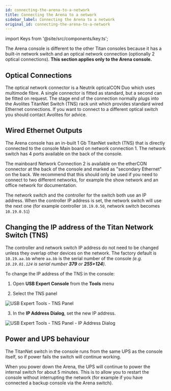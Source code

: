 ```yaml
---
id: connecting-the-arena-to-a-network
title: Connecting the Arena to a network
sidebar_label: Connecting the Arena to a network
original_id: connecting-the-arena-to-a-network
---
```


import Keys from '@site/src/components/key.ts';

The Arena console is different to the other Titan consoles because it
has a built-in network switch and an optical network connection
(optionally 2 optical connections). **This section applies only to the
Arena console.**

Optical Connections
-------------------

The optical network connector is a Neutrik opticalCON Duo which uses
multimode fibre. A single connector is fitted as standard, but a second
can be fitted on request. The stage end of the connection normally plugs
into the Avolites TitanNet Switch (TNS) rack unit which provides
standard wired Ethernet connections. If you want to connect to a
different optical switch you should contact Avolites for advice.

Wired Ethernet Outputs
----------------------

The Arena console has an in-built 1 Gb TitanNet switch (TNS) that is
directly connected to the console Main board on network connection 1.
The network switch has 4 ports available on the back of the console.

The mainboard Network Connection 2 is available on the etherCON
connector at the back of the console and marked as "secondary Ethernet"
on the back. We recommend that this should only be used if you need to
connect to two different networks, for example the show network and an
office network for documentation.

The network switch and the controller for the switch both use an IP
address. When the controller IP address is set, the network switch will
use the next one (for example controller `10.19.0.50`, network switch
becomes `10.19.0.51`)

Changing the IP address of the Titan Network Switch (TNS)
---------------------------------------------------

The controller and network switch IP address do not need to be changed
unless they overlap other devices on the network. The factory default is
`10.19.aa.bb` where `aa.bb` is the serial number of the console *(e.g. `10.19.01.124` is
serial number <strong>379</strong> or <strong>255+124</strong>)*.

To change the IP address of the TNS in the console:

1. Open <strong>USB Expert Console</strong> from the <strong>Tools</strong> menu

2. Select the TNS panel

![USB Expert Tools - TNS Panel](/docs/images/USB-Expert-Tools-TNS-Panel.png)

3. In the <strong>IP Address Dialog</strong>, set the new IP address.

![USB Expert Tools - TNS Panel - IP Address Dialog](/docs/images/USB-Expert-Tools-TNS-Panel-IP-Address-Dialog.png)

Power and UPS behaviour 
-----------------------

The TitanNet switch in the console runs from the same UPS as the console
itself, so if power fails the switch will continue working.

When you power down the Arena, the UPS will continue to power the
internal switch for about 5 minutes. This is to allow you to restart the
console without interrupting the network (for example if you have
connected a backup console via the Arena switch).


